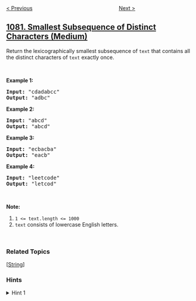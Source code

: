 <!--|This file generated by command(leetcode description); DO NOT EDIT.    |-->
<!--+----------------------------------------------------------------------+-->
<!--|@author    openset <openset.wang@gmail.com>                           |-->
<!--|@link      https://github.com/openset                                 |-->
<!--|@home      https://github.com/openset/leetcode                        |-->
<!--+----------------------------------------------------------------------+-->

[< Previous](../insufficient-nodes-in-root-to-leaf-paths "Insufficient Nodes in Root to Leaf Paths")
　　　　　　　　　　　　　　　　
[Next >](../sales-analysis-i "Sales Analysis I")

## [1081. Smallest Subsequence of Distinct Characters (Medium)](https://leetcode.com/problems/smallest-subsequence-of-distinct-characters "不同字符的最小子序列")

<p>Return the lexicographically smallest subsequence of <code>text</code> that contains all the distinct characters of <code>text</code> exactly once.</p>

<p>&nbsp;</p>

<p><strong>Example 1:</strong></p>

<pre>
<strong>Input: </strong><span id="example-input-1-1">&quot;cdadabcc&quot;</span>
<strong>Output: </strong><span id="example-output-1">&quot;adbc&quot;</span>
</pre>

<div>
<p><strong>Example 2:</strong></p>

<pre>
<strong>Input: </strong><span id="example-input-2-1">&quot;abcd&quot;</span>
<strong>Output: </strong><span id="example-output-2">&quot;abcd&quot;</span>
</pre>

<div>
<p><strong>Example 3:</strong></p>

<pre>
<strong>Input: </strong><span id="example-input-3-1">&quot;ecbacba&quot;</span>
<strong>Output: </strong><span id="example-output-3">&quot;eacb&quot;</span>
</pre>

<div>
<p><strong>Example 4:</strong></p>

<pre>
<strong>Input: </strong><span id="example-input-4-1">&quot;leetcode&quot;</span>
<strong>Output: </strong><span id="example-output-4">&quot;letcod&quot;</span>
</pre>

<p>&nbsp;</p>

<p><strong>Note:</strong></p>

<ol>
	<li><code>1 &lt;= text.length &lt;= 1000</code></li>
	<li><code>text</code> consists of lowercase English letters.</li>
</ol>

<p>&nbsp;</p>
</div>
</div>
</div>

### Related Topics
  [[String](../../tag/string/README.md)]

### Hints
<details>
<summary>Hint 1</summary>
Greedily try to add one missing character. How to check if adding some character will not cause problems ? Use bit-masks to check whether you will be able to complete the sub-sequence if you add the character at some index i.
</details>
